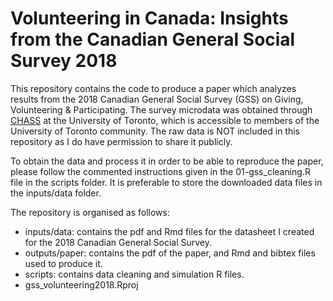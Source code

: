 # Volunteering in Canada: Insights from the Canadian General Social Survey 2018

This repository contains the code to produce a paper which analyzes results from the 2018 Canadian General Social Survey (GSS) on Giving, Volunteering & Participating. The survey microdata was obtained through [CHASS](http://dc.chass.utoronto.ca/myaccess.html) at the University of Toronto, which is accessible to members of the University of Toronto community. The raw data is NOT included in this repository as I do have permission to share it publicly.

To obtain the data and process it in order to be able to reproduce the paper, please follow the commented instructions given in the 01-gss_cleaning.R file in the scripts folder. It is preferable to store the downloaded data files in the inputs/data folder.

The repository is organised as follows:

* inputs/data: contains the pdf and Rmd files for the datasheet I created for the 2018 Canadian General Social Survey.
* outputs/paper: contains the pdf of the paper, and Rmd and bibtex files used to produce it.
* scripts: contains data cleaning and simulation R files.
* gss_volunteering2018.Rproj
